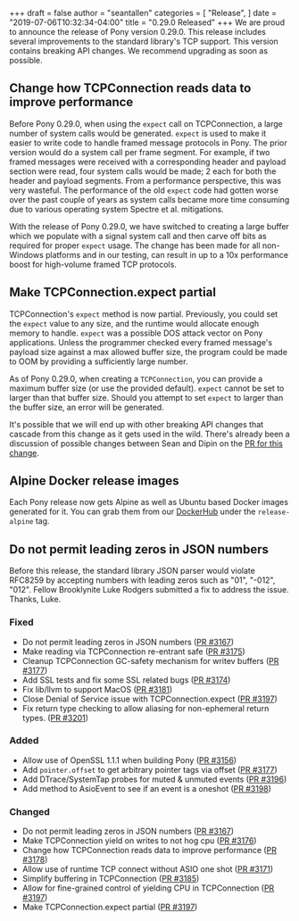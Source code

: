 +++
draft = false
author = "seantallen"
categories = [
    "Release",
]
date = "2019-07-06T10:32:34-04:00"
title = "0.29.0 Released"
+++
We are proud to announce the release of Pony version 0.29.0. This release includes several improvements to the standard library's TCP support. This version contains breaking API changes. We recommend upgrading as soon as possible.
<!--more-->
## Change how TCPConnection reads data to improve performance

Before Pony 0.29.0, when using the `expect` call on TCPConnection, a large number of system calls would be generated. `expect` is used to make it easier to write code to handle framed message protocols in Pony. The prior version would do a system call per frame segment. For example, if two framed messages were received with a corresponding header and payload section were read, four system calls would be made; 2 each for both the header and payload segments. From a performance perspective, this was very wasteful. The performance of the old `expect` code had gotten worse over the past couple of years as system calls became more time consuming due to various operating system Spectre et al. mitigations.

With the release of Pony 0.29.0, we have switched to creating a large buffer which we populate with a signal system call and then carve off bits as required for proper `expect` usage. The change has been made for all non-Windows platforms and in our testing, can result in up to a 10x performance boost for high-volume framed TCP protocols.

## Make TCPConnection.expect partial

TCPConnection's `expect` method is now partial. Previously, you could set the `expect` value to any size, and the runtime would allocate enough memory to handle. `expect`  was a possible DOS attack vector on Pony applications. Unless the programmer checked every framed message's payload size against a max allowed buffer size, the program could be made to OOM by providing a sufficiently large number.

As of Pony 0.29.0, when creating a `TCPConnection`, you can provide a maximum buffer size (or use the provided default). `expect` cannot be set to larger than that buffer size. Should you attempt to set `expect` to larger than the buffer size, an error will be generated.

It's possible that we will end up with other breaking API changes that cascade from this change as it gets used in the wild. There's already been a discussion of possible changes between Sean and Dipin on the [PR for this change](https://github.com/ponylang/ponyc/pull/3197#issuecomment-503785769).

## Alpine Docker release images

Each Pony release now gets Alpine as well as Ubuntu based Docker images generated for it. You can grab them from our [DockerHub](https://hub.docker.com/r/ponylang/ponyc/tags) under the `release-alpine` tag.

## Do not permit leading zeros in JSON numbers

Before this release, the standard library JSON parser would violate RFC8259 by accepting numbers with leading zeros such as "01", "-012", "012". Fellow Brooklynite Luke Rodgers submitted a fix to address the issue. Thanks, Luke.

### Fixed

- Do not permit leading zeros in JSON numbers ([PR #3167](https://github.com/ponylang/ponyc/pull/3167))
- Make reading via TCPConnection re-entrant safe ([PR #3175](https://github.com/ponylang/ponyc/pull/3175))
- Cleanup TCPConnection GC-safety mechanism for writev buffers ([PR #3177](https://github.com/ponylang/ponyc/pull/3177))
- Add SSL tests and fix some SSL related bugs ([PR #3174](https://github.com/ponylang/ponyc/pull/3174))
- Fix lib/llvm to support MacOS ([PR #3181](https://github.com/ponylang/ponyc/pull/3181))
- Close Denial of Service issue with TCPConnection.expect ([PR #3197](https://github.com/ponylang/ponyc/pull/3197))
- Fix return type checking to allow aliasing for non-ephemeral return types. ([PR #3201](https://github.com/ponylang/ponyc/pull/3201))

### Added

- Allow use of OpenSSL 1.1.1 when building Pony ([PR #3156](https://github.com/ponylang/ponyc/pull/3156))
- Add `pointer.offset` to get arbitrary pointer tags via offset ([PR #3177](https://github.com/ponylang/ponyc/pull/3177))
- Add DTrace/SystemTap probes for muted & unmuted events ([PR #3196](https://github.com/ponylang/ponyc/pull/3196))
- Add method to AsioEvent to see if an event is a oneshot ([PR #3198](https://github.com/ponylang/ponyc/pull/3198))

### Changed

- Do not permit leading zeros in JSON numbers ([PR #3167](https://github.com/ponylang/ponyc/pull/3167))
- Make TCPConnection yield on writes to not hog cpu ([PR #3176](https://github.com/ponylang/ponyc/pull/3176))
- Change how TCPConnection reads data to improve performance ([PR #3178](https://github.com/ponylang/ponyc/pull/3178))
- Allow use of runtime TCP connect without ASIO one shot ([PR #3171](https://github.com/ponylang/ponyc/pull/3171))
- Simplify buffering in TCPConnection ([PR #3185](https://github.com/ponylang/ponyc/pull/3185))
- Allow for fine-grained control of yielding CPU in TCPConnection ([PR #3197](https://github.com/ponylang/ponyc/pull/3187))
- Make TCPConnection.expect partial ([PR #3197](https://github.com/ponylang/ponyc/pull/3197))
